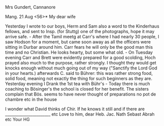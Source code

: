 Mrs Gundert, Cannanore

 Mang. 21 Aug <56>*
My dear wife

Yesterday I wrote to our boys, Herm and Sam also a word to the Kinderhaus fellows, and sent to Insp. (for Stuttg) one of the photographs, hope it may arrive safe. - After the Tamil meetg at Carr's where I had nearly 30 people, I saw Hodson for a moment, but came soon away as all the officers were sitting in Durbar around him. Carr fears he will only be the good man this time and no Christian. He looks hearty, but some what old. - On Tuesday evening Carr and Brett were evidently prepared for a good scolding, Hoch prayed also much to the purpose, rather strongly. I thought they would get knocks enough without much going out of my way ("Sanctify the Lord God in your hearts.) afterwards C. said to Bührer: this was rather strong food, solid food, meaning not exactly the thing for such beginners as they are. Yesterday evening I Drank the 1st tea with Bühr's - Today there is much coaching to Bösinger's the school is closed for her benefit. The sisters complain that Bös. seems to have never thought of preparations no pot de chambre etc in the house

I wonder what David thinks of Chir. If he knows it still and if there are _______________________ etc Love to him, dear Heb. Jac. Nath Sebast Abrah etc
 Your HG

